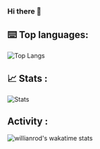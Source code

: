 ### Hi there 👋

## ⌨️ Top languages:
![Top Langs](https://github-readme-stats.vercel.app/api/top-langs/?username=MatGamingDEV)

## 📈 Stats :
![Stats](https://github-readme-stats.vercel.app/api?username=MatGamingDEV&show_icons=true&count_private=true&theme=dracula)

## Activity :
![willianrod's wakatime stats](https://github-readme-stats.vercel.app/api/wakatime?username=MatGamingDEV)
